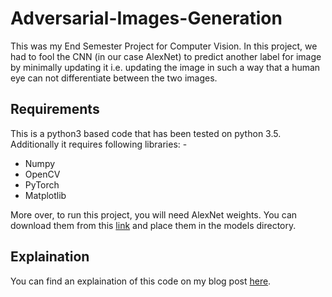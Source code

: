 # Adversarial-Images-Generation

This was my End Semester Project for Computer Vision. In this project, we had to fool the CNN (in our case AlexNet) to predict another label for image by minimally updating it i.e. updating the image in such a way that a human eye can not differentiate between the two images.

## Requirements
This is a python3 based code that has been tested on python 3.5. Additionally it requires following libraries: -

 - Numpy
 - OpenCV
 - PyTorch
 - Matplotlib

More over, to run this project, you will need AlexNet weights. You can download them from this [link](https://download.pytorch.org/models/alexnet-owt-4df8aa71.pth) and place them in the models directory.

## Explaination

You can find an explaination of this code on my blog post [here](https://medium.com/@muhammadmubeen/generating-adversarial-images-using-alexnet-924ecb78ba4f).
